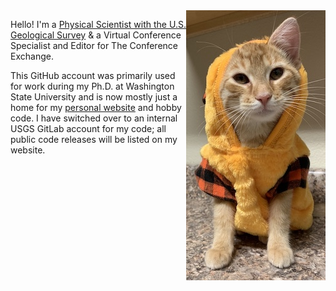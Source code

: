 <img style="float: right;" src="https://github.com/sarahymurphy/sarahymurphy.github.io/blob/master/images/flame.jpg?raw=true">

Hello! I'm a [Physical Scientist with the U.S. Geological Survey](https://www.usgs.gov/staff-profiles/sarah-y-murphy) & a Virtual Conference Specialist and Editor for The Conference Exchange.

This GitHub account was primarily used for work during my Ph.D. at Washington State University and is now mostly just a home for my [personal website](sarahymurphy.github.io) and hobby code. I have switched over to an internal USGS GitLab account for my code; all public code releases will be listed on my website.


